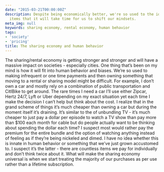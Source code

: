 ```yaml
---
date: "2015-03-21T00:00:00Z"
description: Despite being economically better, we're so used to the idea of owning
  items that it will take time for us to shift our mindsets.
meta_img: null
keywords: sharing economy, rental economy, human behavior
tags:
- 'society'
- 'pricing'
title: The sharing economy and human behavior
---
```


The sharing/rental economy is getting stronger and stronger and will have a massive impact on societies - especially cities. One thing that’s been on my mind is how it will fit into human behavior and biases. We’re so used to making infrequent or one time payments and then owning something that moving to a rental or sharing model might be difficult. For example, I don’t own a car and mostly rely on a combination of public transportation and CitIBike to get around. The rare times I need a car I’ll use either Zipcar, Hertz 24/7, Lyft or Uber depending on my exact situation yet each time I make the decision I can’t help but think about the cost. I realize that in the grand scheme of things it’s much cheaper than owning a car but during the moment itself it’s draining. It’s similar to the of unbundling TV - it’s much cheaper to just pay a dollar per episode to watch a TV show than pay more than $100 each month for cable but do people actually want to be thinking about spending the dollar each time? I suspect most would rather pay the premium for the entire bundle and the option of watching anything instead of feeling as if they’re being nickeled and dimed. I have no idea whether this is innate in human behavior or something that we’ve just grown accustomed to. I suspect it’s the latter - there are countless items we pay for individually and don’t think twice about it. What will make the sharing economy universal is when we start treating the majority of our purchases as per use rather than a lifetime subscription.